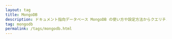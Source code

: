 ```yaml
---
layout: tag
title: MongoDB
description: ドキュメント指向データベース MongoDB の使い方や設定方法からクエリチューニングに関する記事です。
tag: mongodb
permalink: /tags/mongodb.html
---
```

